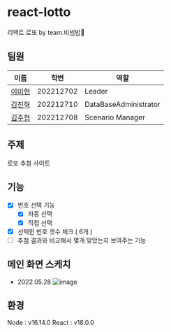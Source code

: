 # react-lotto
리액트 로또 by team.비빔밥🍚

## 팀원
|이름|학번|역할|
|------|---|---|
|[이미현](https://github.com/mihyunLee)|202212702|Leader|
|[김진혁](https://github.com/KJH9612)|202212710|DataBaseAdministrator|
|[김주협](https://github.com/faithinker)|202212708|Scenario Manager|

## 주제
로또 추첨 사이트

## 기능 

- [x] 번호 선택 기능
  - [x] 자동 선택
  - [x] 직접 선택
- [x] 선택한 번호 갯수 체크 ( 6개 )
- [ ] 추첨 결과와 비교해서 몇개 맞았는지 보여주는 기능

## 메인 화면 스케치
- 2022.05.28
![image](https://user-images.githubusercontent.com/51310674/170875273-6c466f5a-1465-4b92-b2d5-d6793e8e58d8.png)


## 환경
Node : v16.14.0
React : v18.0.0
